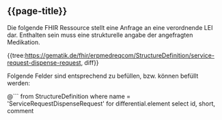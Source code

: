 ## {{page-title}}

Die folgende FHIR Ressource stellt eine Anfrage an eine verordnende LEI dar. Enthalten sein muss eine strukturelle angabe der angefragten Medikation.

{{tree:https://gematik.de/fhir/erpmedreqcom/StructureDefinition/service-request-dispense-request, diff}}

Folgende Felder sind entsprechend zu befüllen, bzw. können befüllt werden:

@```
from StructureDefinition
where name = 'ServiceRequestDispenseRequest'
for differential.element
    select id, short, comment
```
